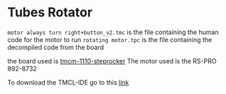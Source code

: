 # Tubes Rotator

`motor always turn right+button_v2.tmc` is the file containing the human code for the motor to run
`rotating motor.tpc` is the file containing the decompiled code from the board

the board used is [tmcm-1110-steprocker](https://www.distrelec.biz/en/step-motor-controller-trinamic-tmcm-1110-steprocker/p/15422013) 
The motor used is the  RS-PRO 892-8732

To download the TMCL-IDE go to this [link](https://www.analog.com/en/resources/evaluation-hardware-and-software/motor-motion-control-software/tmcl-ide.html#latest)